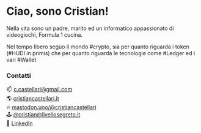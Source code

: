# Ciao, sono Cristian!

Nella vita sono un padre, marito ed un informatico appassionato di videogiochi, Formula 1 cucina.

Nel tempo libero seguo il mondo #crypto, sia per quanto riguarda i token (#HUDI in primis) che per quanto riguarda le tecnologie come #Ledger ed i vari #Wallet

### Contatti

📫 [c.castellari@gmail.com](c.castellari@gmail.com) <br />
🌎 [cristiancastellari.it](https://cristiancastellari.it)<br />
🔥 <a rel="me" href="https://mastodon.uno/@cristiancastellari">mastodon.uno/@cristiancastellari</a><br />
🕹️ <a rel="me" href="https://livellosegreto.it/@cristian">@cristian@livellosegreto.it</a> <br />
👔 [LinkedIn](https://www.linkedin.com/in/cristiancastellari/)
